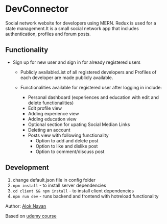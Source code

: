 # DevConnector

Social network website for developers using MERN. Redux is used for a state management.It is a small social network app that includes authentication, profiles and forum posts.


## Functionality

-   Sign up for new user and sign in for already registered users 
    -   Publicly available:List of all registered developers and Profiles of each developer are made publicly available.
        
    -   Functionalities available for registered user after logging in include:
        -   Personal dashboard (experiences and education with  edit and delete functionalities)
        -   Edit profile view
        -   Adding experience view 
        -   Adding education view
        -   Optional section for upating Social Median Links
        -   Deleting an account
        -   Posts view with following functionality
            -   Option to add and delete post
            -   Option to like and dislike post
            -   Option to comment/discuss post



## Development

1. change default.json file in config folder
2. `npm install` - to install server dependencies
3. `cd client && npm install` - to install client dependencies
4. `npm run dev` - runs backend and frontend with hotreload functionality

Author: [Alok Nayan](https://www.linkedin.com/in/alok-nayan-ba271a194/)

Based on [udemy course](https://www.udemy.com/mern-stack-front-to-back/)

